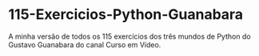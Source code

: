 # 115-Exercicios-Python-Guanabara
A minha versão de todos os 115 exercícios dos três mundos de Python do Gustavo Guanabara do canal Curso em Vídeo.
